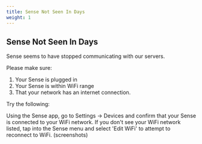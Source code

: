 ```yaml
---
title: Sense Not Seen In Days
weight: 1
---
```


## Sense Not Seen In Days

Sense seems to have stopped communicating with our servers. 


Please make sure: 


1. Your Sense is plugged in
2. Your Sense is within WiFi range
3. That your network has an internet connection. 

Try the following: 


Using the Sense app, go to Settings -> Devices and confirm that your Sense is connected to your WiFi network. If you don't see your WiFi network listed, tap into the Sense menu and select 'Edit WiFi' to attempt to reconnect to WiFi. (screenshots)